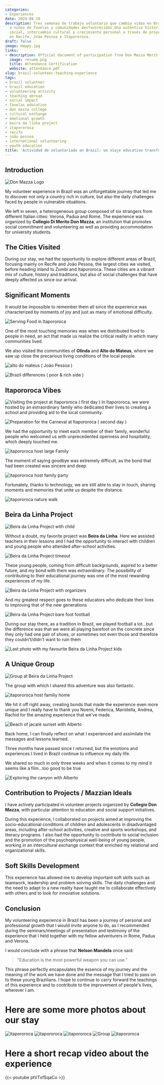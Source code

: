 ```yaml
---
categories:
- Experiences
date: 2024-08-10
description: Tres semanas de trabajo voluntario que cambia vidas en Brasil enseñando
  a niños de favelas y comunidades desfavorecidas.Una auténtica historia de impacto
  social, intercambio cultural y crecimiento personal a través de proyectos educativos
  en Recife, João Pessoa e Itapororoca.
draft: false
image: Happy.jpg
links:
- description: Official document of participation from Don Mazza Merit College
  image: resume.png
  title: Attendance Certification
  website: attendance.pdf
slug: brazil-volunteer-teaching-experience
tags:
- brazil volunteer
- brasil education
- volunteering activity
- teaching abroad
- social impact
- favelas education
- don mazza college
- cultural exchange
- emotional growth
- beira da linha project
- itapororoca
- recife
- joão pessoa
- international volunteering
- youth education
title: 'Actividad de voluntariado en Brasil: un viaje educativo transformador'
---
```


<!-- hash: 688d4b281e69 -->
## Introduction

![Don Mazza Logo](don-mazza-pia.jpg)

My volunteer experience in Brazil was an unforgettable journey that led me to discover not only a country rich in culture, but also the daily challenges faced by people in vulnerable situations.

We left in seven, a heterogeneous group composed of six strangers from different Italian cities: Verona, Padua and Rome. The experience was organized by **Collegio Di Merito Don Mazza**, an institution that promotes social commitment and volunteering as well as providing accommodation for university students.

## The Cities Visited

During our stay, we had the opportunity to explore different areas of Brazil, focusing mainly on Recife and João Pessoa, the largest cities we visited, before heading inland to Zumbi and Itapororoca. These cities are a vibrant mix of culture, history and traditions, but also of social challenges that have deeply affected us since our arrival.

## Significant Moments

It would be impossible to remember them all since the experience was characterized by moments of joy and just as many of emotional difficulty.

![Serving Food in Itapororoca](food.jpeg)

One of the most touching memories was when we distributed food to people in need, an act that made us realize the critical reality in which many communities lived.

We also visited the communities of **Olinda** and **Alto do Mateus**, where we saw up close the precarious living conditions of the local people.

![alto do mateus ( João Pessoa )](1.png)

![Brazil differences ( poor & rich side )](2.png)

## Itapororoca Vibes

![Visiting the project at Itapororoca ( first day )](escola.JPG)
In Itapororoca, we were hosted by an extraordinary family who dedicated their lives to creating a school and providing aid to the local community. 

![Preparation for the Carneval at Itapororoca ( second day )](itapororoca.jpeg)

We had the opportunity to meet each member of their family, wonderful people who welcomed us with unprecedented openness and hospitality, which deeply touched me. 


![itapororoca host large Family](itapororoca.JPG)

The moment of saying goodbye was extremely difficult, as the bond that had been created was sincere and deep. 

![itapororoca host family party](itapororocaFamily.jpeg)

Fortunately, thanks to technology, we are still able to stay in touch, sharing moments and memories that unite us despite the distance.

![itapororoca nature walk](triglia.JPG)

## Beira da Linha Project

![Beira da Linha Project with child](beiraTogether.jpeg)

Without a doubt, my favorite project was **Beira da Linha**. Here we assisted teachers in their lessons and I had the opportunity to interact with children and young people who attended after-school activities. 

![Beira da Linha Project timeout](beihra.jpeg)

These young people, coming from difficult backgrounds, aspired to a better future, and my bond with them was extraordinary. The possibility of contributing to their educational journey was one of the most rewarding experiences of my life.

![Beira da Linha Project with organizers](organizers.jpeg)

And my greatest respect goes to these educators who dedicate their lives to improving that of the new generations

![Beira da Linha Project bare foot football](Football.JPG)

During our stay there, as a tradition in Brazil, we played football a lot...but the difference was that we were all playing barefoot on the concrete since they only had one pair of shoes, or sometimes not even those and therefore they couldn't/didn't want to ruin them

![Last photo with my favourite Beira da Linha Project kids](boys.jpeg)

## A Unique Group

![Group at Beira da Linha Project ](all.jpeg)

The group with which I shared this adventure was also fantastic. 

![itapororoca host familiy home](house.jpeg)

We hit it off right away, creating bonds that made the experience even more unique and I really have to thank you Noemi, Federica, Maristella, Andrea, Rachid for the amazing experience that we've made. 

![Beach of jacarè sunset with Alberto](praia.JPG)

Back home, I can finally reflect on what I experienced and assimilate the messages and lessons learned. 

Three months have passed since I returned, but the emotions and experiences I lived in Brazil continue to influence my daily life.

We shared so much in only three weeks and when it comes to my mind it seems like a film...too good to be true

![Exploring the canyon with Alberto](canyon.jpeg)


## Contribution to Projects / Mazzian Ideals

I have actively participated in volunteer projects organized by **Collegio Don Mazza**, with particular attention to education and social support initiatives.

During this experience, I collaborated on projects aimed at improving the socio-educational conditions of children and adolescents in disadvantaged areas, including after-school activities, creative and sports workshops, and literacy programs. I also had the opportunity to contribute to social inclusion and the promotion of the psychophysical well-being of young people, working in an intercultural exchange context that enriched my relational and organizational skills.

## Soft Skills Development

This experience has allowed me to develop important soft skills such as teamwork, leadership and problem solving skills. The daily challenges and the need to adapt to a new reality have taught me to collaborate effectively with others and to look for innovative solutions.

## Conclusion

My volunteering experience in Brazil has been a journey of personal and professional growth that I would invite anyone to do, as I recommended during the seminars/meetings of presentation and testimony of the experience that I held together with my fellow adventurers in Rome, Padua and Verona.

I would conclude with a phrase that **Nelson Mandela** once said:

> "Education is the most powerful weapon you can use."

This phrase perfectly encapsulates the essence of my journey and the meaning of the work we have done and the message that I tried to pass on to these young Brazilians. I hope to continue to carry forward the teachings of this experience and to contribute to the improvement of people's lives, wherever I am.


# Here are some more photos about our stay
![itapororoca](visit.jpeg)
![itapororoca](wow.jpeg)
![itapororoca](asilo.jpeg)
![Group](1school.jpeg)
![itapororoca](school.JPG)

# Here a short recap video about the experience

{{< youtube ptVTxfSqaCo >}}